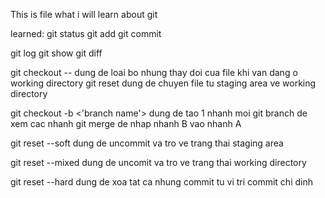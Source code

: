 This is file what i will learn about git

learned:
git status
git add
git commit

git log
git show
git diff


git checkout -- dung de loai bo nhung thay doi cua file khi van dang o working directory
git reset dung de chuyen file tu staging area ve working directory

git checkout -b <'branch name'> dung de tao 1 nhanh moi
git branch de xem cac nhanh
git merge de nhap nhanh B vao nhanh A

git reset --soft dung de uncommit va tro ve trang thai staging area

git reset --mixed dung de uncomit va tro ve trang thai working directory

git reset --hard dung de xoa tat ca nhung commit tu vi tri commit chi dinh